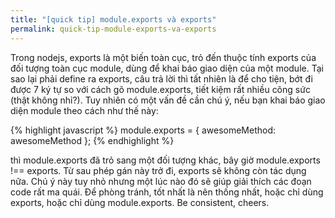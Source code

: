 ```yaml
---
title: "[quick tip] module.exports và exports"
permalink: quick-tip-module-exports-va-exports
---
```


Trong nodejs, exports là một biến toàn cục, trỏ đến thuộc tính exports của đối tượng toàn cục module, dùng để khai báo giao diện của một module.
Tại sao lại phải define ra exports, câu trả lời thì tất nhiên là để cho tiện, bớt đi được 7 ký tự so với cách gõ module.exports, tiết kiệm rất nhiều công sức (thật không nhỉ?). Tuy nhiên có một vấn đề cần chú ý, nếu bạn khai báo giao diện module theo cách như thế này:

{% highlight javascript %}
module.exports = {
    awesomeMethod: awesomeMethod
};
{% endhighlight %}

thì module.exports đã trỏ sang một đối tượng khác, bây giờ module.exports !== exports. Từ sau phép gán này trở đi, exports sẽ không còn tác dụng nữa. Chú ý này tuy nhỏ nhưng một lúc nào đó sẽ giúp giải thích các đoạn code rất ma quái.
Để phòng tránh, tốt nhất là nên thống nhất, hoặc chỉ dùng exports, hoặc chỉ dùng module.exports.
Be consistent, cheers.
